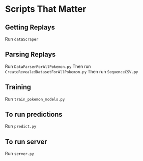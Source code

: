 # Scripts That Matter
## Getting Replays
Run `dataScraper`

## Parsing Replays
Run `DataParserForAllPokemon.py`
Then run `CreateRevealedDatasetForAllPokemon.py`
Then run `SequenceCSV.py`

## Training
Run `train_pokemon_models.py`

## To run predictions
Run `predict.py`

## To run server
Run `server.py`